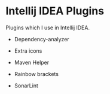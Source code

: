 # Intellij IDEA Plugins
Plugins which I use in Intellij IDEA.

* Dependency-analyzer

* Extra icons

* Maven Helper

* Rainbow brackets

* SonarLint
